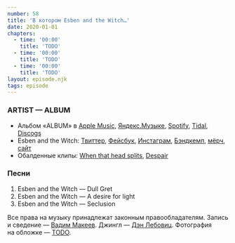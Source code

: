 ```yaml
---
number: 58
title: 'В котором Esben and the Witch…'
date: 2020-01-01
chapters:
  - time: '00:00'
    title: 'TODO'
  - time: '00:00'
    title: 'TODO'
  - time: '00:00'
    title: 'TODO'
layout: episode.njk
tags: episode
---
```


### ARTIST — ALBUM

- Альбом «ALBUM» в
  [Apple Music](TODO),
  [Яндекс.Музыке](TODO),
  [Spotify](TODO),
  [Tidal](TODO),
  [Discogs](https://www.discogs.com/master/1455263)
- Esben and the Witch:
  [Твиттер](https://twitter.com/weareeatw),
  [Фейсбук](https://www.facebook.com/esbenandthewitch/),
  [Инстаграм](https://www.instagram.com/esbenandthewitch/),
  [Бэндкемп](https://esbenandthewitch.bandcamp.com/),
  [мёрч](https://esbenandthewitchstore.bigcartel.com/),
  [сайт](http://www.bunnymen.com/)
- Обалденные клипы:
  [When that head splits](https://youtu.be/cnfx0cij2rw),
  [Despair](https://youtu.be/wEVFw74iOd8)

### Песни

1. Esben and the Witch — Dull Gret
2. Esben and the Witch — A desire for light
3. Esben and the Witch — Seclusion

Все права на музыку принадлежат законным правообладателям.
Запись и сведение — [Вадим Макеев](https://twitter.com/pepelsbey).
Джингл — [Дэн Лебовиц](https://www.youtube.com/channel/UC38A5qHrlc_Zgua7vL4b96w).
Фотография на обложке — [TODO](TODO).
